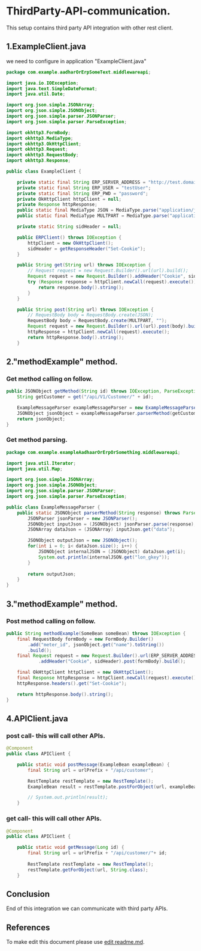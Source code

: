# ThirdParty-API-communication.
This setup contains third party API integration with other rest client.

## 1.ExampleClient.java
we need to configure in application "ExampleClient.java"

```java
package com.example.aadharOrErpSomeText.middlewareapi;

import java.io.IOException;
import java.text.SimpleDateFormat;
import java.util.Date;

import org.json.simple.JSONArray;
import org.json.simple.JSONObject;
import org.json.simple.parser.JSONParser;
import org.json.simple.parser.ParseException;

import okhttp3.FormBody;
import okhttp3.MediaType;
import okhttp3.OkHttpClient;
import okhttp3.Request;
import okhttp3.RequestBody;
import okhttp3.Response;

public class ExampleClient {

	private static final String ERP_SERVER_ADDRESS = "http://test.domain.com";
	private static final String ERP_USER = "testUser";
	private static final String ERP_PWD = "password";
	private OkHttpClient httpClient = null;
	private Response httpResponse;
	public static final MediaType JSON = MediaType.parse("application/json; charset=utf-8");
	public static final MediaType MULTPART = MediaType.parse("application/x-www-form-urlencoded");

	private static String sidHeader = null;

	public ERPClient() throws IOException {
		httpClient = new OkHttpClient();
		sidHeader = getResponseHeader("Set-Cookie");
	}

	public String get(String url) throws IOException {
		// Request request = new Request.Builder().url(url).build();
		Request request = new Request.Builder().addHeader("Cookie", sidHeader).url(ERP_SERVER_ADDRESS + url).build();
		try (Response response = httpClient.newCall(request).execute()) {
			return response.body().string();
		}
	}

	public String post(String url) throws IOException {
		// RequestBody body = RequestBody.create(JSON);
		RequestBody body = RequestBody.create(MULTPART, "");
		Request request = new Request.Builder().url(url).post(body).build();
		httpResponse = httpClient.newCall(request).execute();
		return httpResponse.body().string();
	}
```


## 2."methodExample" method.
### Get method calling on follow.
```java
public JSONObject getMethod(String id) throws IOException, ParseException {
	String getCustomer = get("/api/V1/Customer/" + id);

	ExampleMessageParser exampleMessageParser = new ExampleMessageParser();
	JSONObject jsonObject = exampleMessageParser.parserMethod(getCustomer);
	return jsonObject;
}
```
### Get method parsing.
```java
package com.example.exampleAadhaarOrErpOrSomething.middlewareapi;

import java.util.Iterator;
import java.util.Map;

import org.json.simple.JSONArray;
import org.json.simple.JSONObject;
import org.json.simple.parser.JSONParser;
import org.json.simple.parser.ParseException;

public class ExampleMessageParser {
	public static JSONObject parserMethod(String response) throws ParseException {
		JSONParser jsonParser = new JSONParser();
		JSONObject inputJson = (JSONObject) jsonParser.parse(response);
		JSONArray dataJson = (JSONArray) inputJson.get("data");

		JSONObject outputJson = new JSONObject();
		for(int i = 0; i< dataJson.size(); i++) {
			JSONObject internalJSON = (JSONObject) dataJson.get(i);
			System.out.println(internalJSON.get("lon_gkey"));
		}
		
		return outputJson;
	}
}
```

## 3."methodExample" method.
### Post method calling on follow.
```java
public String methodExample(SomeBean someBean) throws IOException {
	final RequestBody formBody = new FormBody.Builder()
		.add("meter_id", jsonObject.get("name").toString())
		.build();
	final Request request = new Request.Builder().url(ERP_SERVER_ADDRESS + "/customer/"+someBean.getId())
			.addHeader("Cookie", sidHeader).post(formBody).build();

	final OkHttpClient httpClient = new OkHttpClient();
	final Response httpResponse = httpClient.newCall(request).execute();
	httpResponse.headers().get("Set-Cookie");

	return httpResponse.body().string();
}
```
## 4.APIClient.java
### post call- this will call other APIs.
```java
@Component
public class APIClient {

	public static void postMessage(ExampleBean exampleBean) {
		final String url = urlPrefix + "/api/customer";

		RestTemplate restTemplate = new RestTemplate();
		ExampleBean result = restTemplate.postForObject(url, exampleBean, ExampleBean.class);

		// System.out.println(result);
	}
```	
### get call- this will call other APIs.
```java
@Component
public class APIClient {

	public static void getMessage(Long id) {
		final String url = urlPrefix + "/api/customer/"+ id;
		
		RestTemplate restTemplate = new RestTemplate();
		restTemplate.getForObject(url, String.class);
	}
```	

## Conclusion
End of this integration we can communicate with third party APIs.

## References
To make edit this document please use [edit readme.md](https://www.makeareadme.com/#rendered-1).
